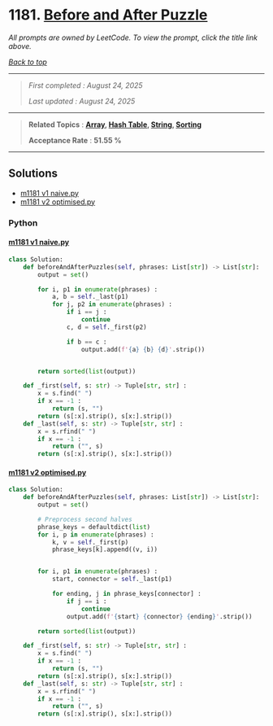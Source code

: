 # 1181. [Before and After Puzzle](<https://leetcode.com/problems/before-and-after-puzzle>)

*All prompts are owned by LeetCode. To view the prompt, click the title link above.*

*[Back to top](<../README.md>)*

------

> *First completed : August 24, 2025*
>
> *Last updated : August 24, 2025*

------

> **Related Topics** : **[Array](<by_topic/Array.md>), [Hash Table](<by_topic/Hash Table.md>), [String](<by_topic/String.md>), [Sorting](<by_topic/Sorting.md>)**
>
> **Acceptance Rate** : **51.55 %**

------

## Solutions

- [m1181 v1 naive.py](<../my-submissions/m1181 v1 naive.py>)
- [m1181 v2 optimised.py](<../my-submissions/m1181 v2 optimised.py>)
### Python
#### [m1181 v1 naive.py](<../my-submissions/m1181 v1 naive.py>)
```Python
class Solution:
    def beforeAndAfterPuzzles(self, phrases: List[str]) -> List[str]:
        output = set()

        for i, p1 in enumerate(phrases) :
            a, b = self._last(p1)
            for j, p2 in enumerate(phrases) :
                if i == j :
                    continue
                c, d = self._first(p2)

                if b == c :
                    output.add(f'{a} {b} {d}'.strip())


        return sorted(list(output))

    def _first(self, s: str) -> Tuple[str, str] :
        x = s.find(" ")
        if x == -1 :
            return (s, "")
        return (s[:x].strip(), s[x:].strip())
    def _last(self, s: str) -> Tuple[str, str] :
        x = s.rfind(" ")
        if x == -1 :
            return ("", s)
        return (s[:x].strip(), s[x:].strip())
```

#### [m1181 v2 optimised.py](<../my-submissions/m1181 v2 optimised.py>)
```Python
class Solution:
    def beforeAndAfterPuzzles(self, phrases: List[str]) -> List[str]:
        output = set()

        # Preprocess second halves
        phrase_keys = defaultdict(list)
        for i, p in enumerate(phrases) :
            k, v = self._first(p)
            phrase_keys[k].append((v, i))


        for i, p1 in enumerate(phrases) :
            start, connector = self._last(p1)

            for ending, j in phrase_keys[connector] :
                if j == i :
                    continue
                output.add(f'{start} {connector} {ending}'.strip())

        return sorted(list(output))

    def _first(self, s: str) -> Tuple[str, str] :
        x = s.find(" ")
        if x == -1 :
            return (s, "")
        return (s[:x].strip(), s[x:].strip())
    def _last(self, s: str) -> Tuple[str, str] :
        x = s.rfind(" ")
        if x == -1 :
            return ("", s)
        return (s[:x].strip(), s[x:].strip())
```

